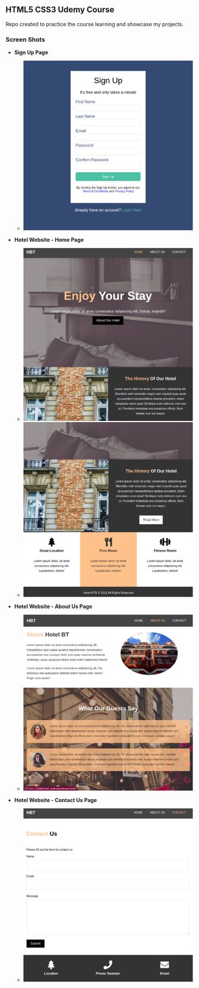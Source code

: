 
## HTML5 CSS3 Udemy Course
Repo created to practice the course learning and showcase my projects.

  

### Screen Shots

  - **Sign Up Page**
	  - ![Sign Up Page UI](/screen_shots/sign_up_ui.png?raw=true "Sign Up UI")
  
  - **Hotel Website - Home Page**
	  - ![Hotel Website Home Page](/screen_shots/home-page-ui.png?raw=true "Hotel Website Home Page UI")
	  - ![Hotel Website Home Page](/screen_shots/home-page-ui-2.png?raw=true "Hotel Website Home Page UI")
  - **Hotel Website - About Us Page**
	  - ![About Us Page](/screen_shots/about-page-ui.png?raw=true "About Page UI")
  - **Hotel Website - Contact Us Page**
	  - ![Contact Page UI](/screen_shots/contact-page-ui.png?raw=true "Contact Page UI")